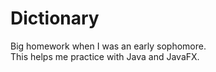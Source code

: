 # Dictionary
Big homework when I was an early sophomore.<br>
This helps me practice with Java and JavaFX.

